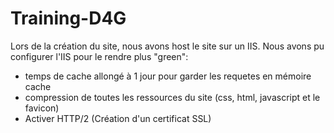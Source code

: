 # Training-D4G
Lors de la création du site, nous avons host le site sur un IIS. Nous avons pu configurer l'IIS pour le rendre plus "green":
- temps de cache allongé à 1 jour pour garder les requetes en mémoire cache
- compression de toutes les ressources du site (css, html, javascript et le favicon)
- Activer HTTP/2 (Création d'un certificat SSL)